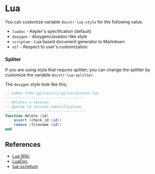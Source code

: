 # Lua

You can customize variable `docstr-lua-style` for the following value.

* `luadoc` - Kepler's specification (default)
* `doxygen` - doxygen/Javadoc-like style
* `scriptum` - Lua based document generator to Markdown
* `nil` - Respect to user's customization

### Spliter

If you are using style that requres spliiter; you can change the splitter by
customize the variable `docstr-lua-splitter`.

The `doxygen` style look like this,

```lua
-- taken from cgilua/src/cgilua/session.lua
-------------------------------------
-- Deletes a session.
-- @param id Session identification.
-------------------------------------
function delete (id)
    assert (check_id (id))
    remove (filename (id))
end
```

## References

* [Lua Wiki](http://lua-users.org/wiki/DocumentingLuaCode)
* [LuaDoc](https://keplerproject.github.io/luadoc/manual.html)
* [lua-scriptum](https://github.com/charlesmallah/lua-scriptum)
